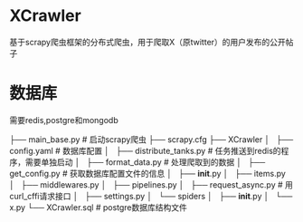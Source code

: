 # XCrawler
基于scrapy爬虫框架的分布式爬虫，用于爬取X（原twitter）的用户发布的公开帖子

# 数据库
需要redis,postgre和mongodb

├── main_base.py              # 启动scrapy爬虫
├── scrapy.cfg
├── XCrawler
│   ├── config.yaml           # 数据库配置
│   ├── distribute_tanks.py   # 任务推送到redis的程序，需要单独启动
│   ├── format_data.py        # 处理爬取到的数据
│   ├── get_config.py         # 获取数据库配置文件的信息
│   ├── __init__.py
│   ├── items.py              
│   ├── middlewares.py
│   ├── pipelines.py
│   ├── request_async.py      # 用curl_cffi请求接口
│   ├── settings.py
│   └── spiders
│       ├── __init__.py
│       └── x.py
└── XCrawler.sql              # postgre数据库结构文件
